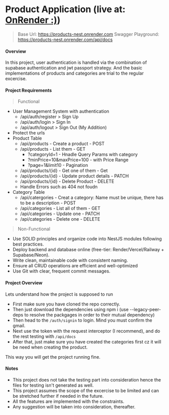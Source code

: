 # Product Application (live at: [OnRender :)](https://products-nest.onrender.com/api/docs))
> Base Url: https://products-nest.onrender.com
> Swagger Playground: https://products-nest.onrender.com/api/docs
#### Overview
In this project, user authentication is handled via the combination of supabase authentication and jwt passport strategy. And the basic implementations of products and categories are trial to the regular excercise.
#### Project Requirements
> Functional
- User Management System with authentication
    * /api/auth/register > Sign Up
    * /api/auth/login > Sign In
    * /api/auth/logout > Sign Out (My Addition)
- Protect the urls
- Product Table
    * /api/products - Create a product - POST
    * /api/products - List them - GET
        - ?categoryId=1 - Hnadle Query Params with category
        - ?minPrice=10&maxPrice=100  - with Price Range
        - ?page=1&limit10 - Pagination
    * /api/products/{id} - Get one of them - Get
    * /api/products/{id} - Update product details - PATCH
    * /api/products/{id} - Delete Product - DELETE
    * Handle Errors such as 404 not foudn
- Category Table
    * /api/catergories - Creat a category: Name must be unique, there has to be a description - POST
    * /api/categories - List all of them - GET
    * /api/categories - Update one - PATCH
    * /api/categories - Delete one - DELETE

> Non-Functional
- Use SOLID principles and organize code into NestJS modules following best practices.
- Deploy backend and database online (free-tier: Render/Vercel/Railway + Supabase/Neon).
- Write clean, maintainable code with consistent naming.
- Ensure all CRUD operations are efficient and well-optimized
- Use Git with clear, frequent commit messages.

#### Project Overview
Lets understand how the project is supposed to run
- First make sure you have cloned the repo correctly.
- Then just download the dependencies using npm i (use --legacy-peer-deps to resolve the packgages in order to their mutual dependency)
- Then head to the `/auth/signin` to login. Mind you must confirm the gmail.
- Next use the token with the request interceptor (I recommend), and do the rest testing with `/api/docs`
- After that, just make sure you have created the categories first cz it will be need when creating the product.

This way you will get the project running fine.

#### Notes
* This project does not take the testing part into consideration hence the files for testing isn't generated as well.
* This project assumes the scope of the excercise to be limited and can be stretched further if needed in the future.
* All the features are implemented with the constraints.
* Any suggestion will be taken into consideration, thereafter.
